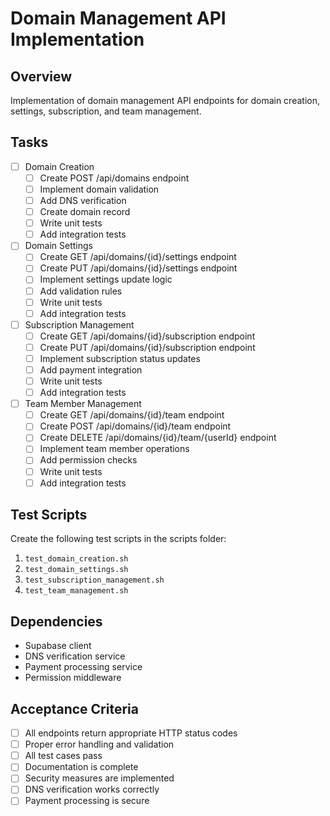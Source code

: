 # Domain Management API Implementation

## Overview
Implementation of domain management API endpoints for domain creation, settings, subscription, and team management.

## Tasks
- [ ] Domain Creation
  - [ ] Create POST /api/domains endpoint
  - [ ] Implement domain validation
  - [ ] Add DNS verification
  - [ ] Create domain record
  - [ ] Write unit tests
  - [ ] Add integration tests

- [ ] Domain Settings
  - [ ] Create GET /api/domains/{id}/settings endpoint
  - [ ] Create PUT /api/domains/{id}/settings endpoint
  - [ ] Implement settings update logic
  - [ ] Add validation rules
  - [ ] Write unit tests
  - [ ] Add integration tests

- [ ] Subscription Management
  - [ ] Create GET /api/domains/{id}/subscription endpoint
  - [ ] Create PUT /api/domains/{id}/subscription endpoint
  - [ ] Implement subscription status updates
  - [ ] Add payment integration
  - [ ] Write unit tests
  - [ ] Add integration tests

- [ ] Team Member Management
  - [ ] Create GET /api/domains/{id}/team endpoint
  - [ ] Create POST /api/domains/{id}/team endpoint
  - [ ] Create DELETE /api/domains/{id}/team/{userId} endpoint
  - [ ] Implement team member operations
  - [ ] Add permission checks
  - [ ] Write unit tests
  - [ ] Add integration tests

## Test Scripts
Create the following test scripts in the scripts folder:
1. `test_domain_creation.sh`
2. `test_domain_settings.sh`
3. `test_subscription_management.sh`
4. `test_team_management.sh`

## Dependencies
- Supabase client
- DNS verification service
- Payment processing service
- Permission middleware

## Acceptance Criteria
- [ ] All endpoints return appropriate HTTP status codes
- [ ] Proper error handling and validation
- [ ] All test cases pass
- [ ] Documentation is complete
- [ ] Security measures are implemented
- [ ] DNS verification works correctly
- [ ] Payment processing is secure 